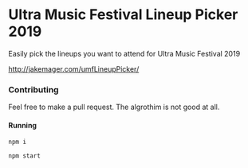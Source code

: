 # Ultra Music Festival Lineup Picker 2019

Easily pick the lineups you want to attend for Ultra Music Festival 2019

http://jakemager.com/umfLineupPicker/


### Contributing

Feel free to make a pull request. The algrothim is not good at all.

#### Running

`npm i`

`npm start`
